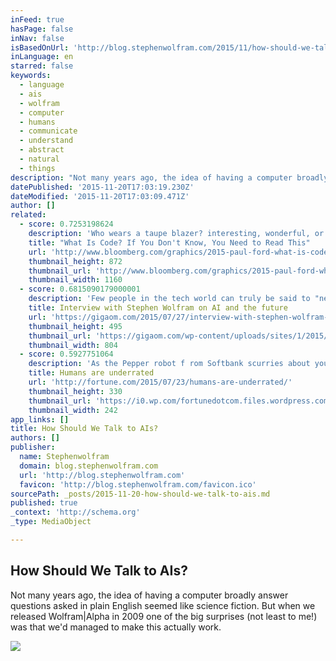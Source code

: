 ```yaml
---
inFeed: true
hasPage: false
inNav: false
isBasedOnUrl: 'http://blog.stephenwolfram.com/2015/11/how-should-we-talk-to-ais/'
inLanguage: en
starred: false
keywords:
  - language
  - ais
  - wolfram
  - computer
  - humans
  - communicate
  - understand
  - abstract
  - natural
  - things
description: "Not many years ago, the idea of having a computer broadly answer questions asked in plain English seemed like science fiction. But when we released Wolfram|Alpha in 2009 one of the big surprises (not least to me!) was that we'd managed to make this actually work."
datePublished: '2015-11-20T17:03:19.230Z'
dateModified: '2015-11-20T17:03:09.471Z'
author: []
related:
  - score: 0.7253198624
    description: 'Who wears a taupe blazer? interesting, wonderful, or disturbing way. A computer is a clock with benefits. They all work the same, doing second-grade math, one step at a time: Tick, take a number and put it in box one. Tick, take another number, put it in box two.'
    title: "What Is Code? If You Don't Know, You Need to Read This"
    url: 'http://www.bloomberg.com/graphics/2015-paul-ford-what-is-code/'
    thumbnail_height: 872
    thumbnail_url: 'http://www.bloomberg.com/graphics/2015-paul-ford-what-is-code/images/promo.jpg'
    thumbnail_width: 1160
  - score: 0.6815090179000001
    description: 'Few people in the tech world can truly be said to "need no introduction." Stephen Wolfram is certainly one of them. But while he may not need one, the breadth and magnitude of his accomplishments over the past four decades invite a brief review: Stephen Wolfram is a distinguished scientist, technologist and entrepreneur.'
    title: Interview with Stephen Wolfram on AI and the future
    url: 'https://gigaom.com/2015/07/27/interview-with-stephen-wolfram-on-ai-and-the-future/'
    thumbnail_height: 495
    thumbnail_url: 'https://gigaom.com/wp-content/uploads/sites/1/2015/07/iStock_000064700101_Medium-804x495.jpg'
    thumbnail_width: 804
  - score: 0.5927751064
    description: 'As the Pepper robot f rom Softbank scurries about your home or office, it reads your emotions by your words, tone of voice, facial expressions, and body language. It then responds in all those ways; its hands and posture in particular are remarkably expressive.'
    title: Humans are underrated
    url: 'http://fortune.com/2015/07/23/humans-are-underrated/'
    thumbnail_height: 330
    thumbnail_url: 'https://i0.wp.com/fortunedotcom.files.wordpress.com/2015/07/cov08_ainside.jpg?fit=440%2C330&quality=80&strip'
    thumbnail_width: 242
app_links: []
title: How Should We Talk to AIs?
authors: []
publisher:
  name: Stephenwolfram
  domain: blog.stephenwolfram.com
  url: 'http://blog.stephenwolfram.com'
  favicon: 'http://blog.stephenwolfram.com/favicon.ico'
sourcePath: _posts/2015-11-20-how-should-we-talk-to-ais.md
published: true
_context: 'http://schema.org'
_type: MediaObject

---
```

<article style=""><h1>How Should We Talk to AIs?</h1><p>Not many years ago, the idea of having a computer broadly answer questions asked in plain English seemed like science fiction. But when we released Wolfram|Alpha in 2009 one of the big surprises (not least to me!) was that we'd managed to make this actually work.</p><img src="http://blog.stephenwolfram.com/data/uploads/2015/11/information-transfer-billion-year-view.png" /></article>